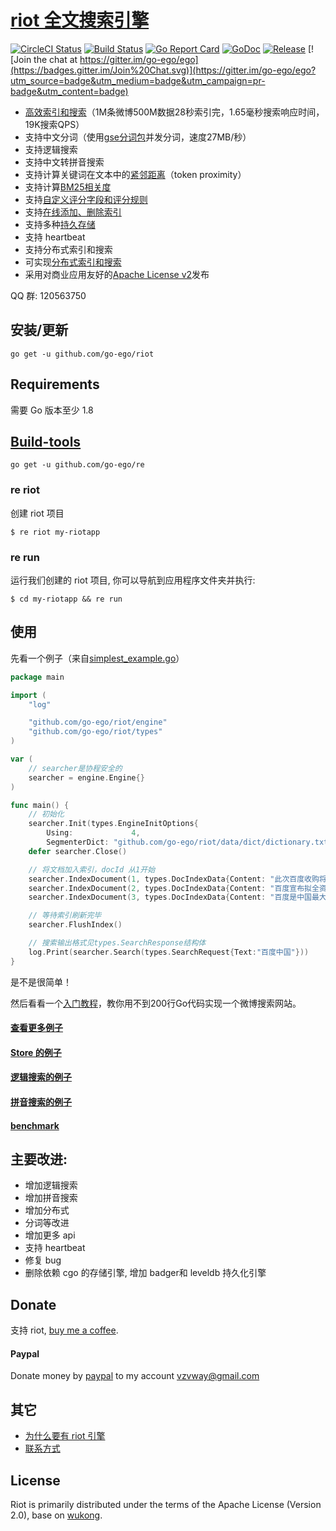 # [riot 全文搜索引擎](https://github.com/go-ego/riot)

<!--<img align="right" src="https://raw.githubusercontent.com/go-ego/ego/master/logo.jpg">-->
<!--[![Build Status](https://travis-ci.org/go-ego/ego.svg)](https://travis-ci.org/go-ego/ego)
[![codecov](https://codecov.io/gh/go-ego/ego/branch/master/graph/badge.svg)](https://codecov.io/gh/go-ego/ego)-->
<!--<a href="https://circleci.com/gh/go-ego/ego/tree/dev"><img src="https://img.shields.io/circleci/project/go-ego/ego/dev.svg" alt="Build Status"></a>-->
[![CircleCI Status](https://circleci.com/gh/go-ego/riot.svg?style=shield)](https://circleci.com/gh/go-ego/riot)
[![Build Status](https://travis-ci.org/go-ego/riot.svg)](https://travis-ci.org/go-ego/riot)
[![Go Report Card](https://goreportcard.com/badge/github.com/go-ego/riot)](https://goreportcard.com/report/github.com/go-ego/riot)
[![GoDoc](https://godoc.org/github.com/go-ego/riot?status.svg)](https://godoc.org/github.com/go-ego/riot)
[![Release](https://github-release-version.herokuapp.com/github/go-ego/riot/release.svg?style=flat)](https://github.com/go-ego/riot/releases/latest)
[![Join the chat at https://gitter.im/go-ego/ego](https://badges.gitter.im/Join%20Chat.svg)](https://gitter.im/go-ego/ego?utm_source=badge&utm_medium=badge&utm_campaign=pr-badge&utm_content=badge)
<!--<a href="https://github.com/go-ego/ego/releases"><img src="https://img.shields.io/badge/%20version%20-%206.0.0%20-blue.svg?style=flat-square" alt="Releases"></a>-->

* [高效索引和搜索](/docs/zh/benchmarking.md)（1M条微博500M数据28秒索引完，1.65毫秒搜索响应时间，19K搜索QPS）
* 支持中文分词（使用[gse分词包](https://github.com/go-ego/gse)并发分词，速度27MB/秒）
* 支持逻辑搜索
* 支持中文转拼音搜索
* 支持计算关键词在文本中的[紧邻距离](/docs/zh/token_proximity.md)（token proximity）
* 支持计算[BM25相关度](/docs/zh/bm25.md)
* 支持[自定义评分字段和评分规则](/docs/zh/custom_scoring_criteria.md)
* 支持[在线添加、删除索引](/docs/zh/realtime_indexing.md)
* 支持多种[持久存储](/docs/zh/persistent_storage.md)
* 支持 heartbeat
* 支持分布式索引和搜索
* 可实现[分布式索引和搜索](/docs/zh/distributed_indexing_and_search.md)
* 采用对商业应用友好的[Apache License v2](/license.txt)发布

QQ 群: 120563750

## 安装/更新

```
go get -u github.com/go-ego/riot
```

## Requirements

需要 Go 版本至少 1.8

## [Build-tools](https://github.com/go-ego/re)
```
go get -u github.com/go-ego/re 
```
### re riot
创建 riot 项目

```
$ re riot my-riotapp
```

### re run

运行我们创建的 riot 项目, 你可以导航到应用程序文件夹并执行:
```
$ cd my-riotapp && re run
```

## 使用

先看一个例子（来自[simplest_example.go](/examples/simple/main.go)）
```go
package main

import (
	"log"

	"github.com/go-ego/riot/engine"
	"github.com/go-ego/riot/types"
)

var (
	// searcher是协程安全的
	searcher = engine.Engine{}
)

func main() {
	// 初始化
	searcher.Init(types.EngineInitOptions{
		Using:             4,
		SegmenterDict: "github.com/go-ego/riot/data/dict/dictionary.txt"})
	defer searcher.Close()

	// 将文档加入索引，docId 从1开始
	searcher.IndexDocument(1, types.DocIndexData{Content: "此次百度收购将成中国互联网最大并购"}, false)
	searcher.IndexDocument(2, types.DocIndexData{Content: "百度宣布拟全资收购91无线业务"}, false)
	searcher.IndexDocument(3, types.DocIndexData{Content: "百度是中国最大的搜索引擎"}, false)

	// 等待索引刷新完毕
	searcher.FlushIndex()

	// 搜索输出格式见types.SearchResponse结构体
	log.Print(searcher.Search(types.SearchRequest{Text:"百度中国"}))
}
```

是不是很简单！

然后看看一个[入门教程](/docs/zh/codelab.md)，教你用不到200行Go代码实现一个微博搜索网站。

#### [查看更多例子](https://github.com/go-ego/riot/tree/master/examples)

#### [Store 的例子](https://github.com/go-ego/riot/blob/master/examples/store/main.go)
#### [逻辑搜索的例子](https://github.com/go-ego/riot/blob/master/examples/logic/main.go)

#### [拼音搜索的例子](https://github.com/go-ego/riot/blob/master/examples/pinyin/main.go)

#### [benchmark](https://github.com/go-ego/riot/blob/master/examples/benchmark/benchmark.go)

## 主要改进:

- 增加逻辑搜索 
- 增加拼音搜索 
- 增加分布式 
- 分词等改进 
- 增加更多 api
- 支持 heartbeat
- 修复 bug
- 删除依赖 cgo 的存储引擎, 增加 badger和 leveldb 持久化引擎

## Donate

支持 riot, [buy me a coffee](https://github.com/go-vgo/buy-me-a-coffee).

#### Paypal

Donate money by [paypal](https://www.paypal.me/veni0/25) to my account [vzvway@gmail.com](vzvway@gmail.com)

## 其它

* [为什么要有 riot 引擎](/docs/zh/why_riot.md)
* [联系方式](/docs/zh/feedback.md)

## License

Riot is primarily distributed under the terms of the Apache License (Version 2.0), base on [wukong](https://github.com/huichen/wukong).

